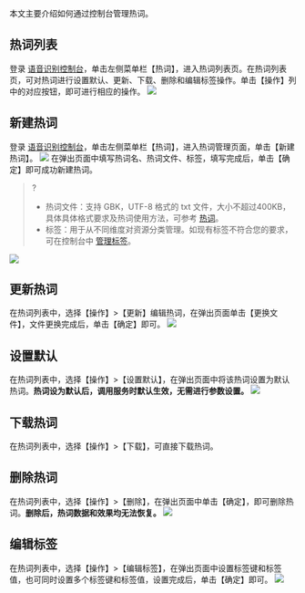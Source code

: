 本文主要介绍如何通过控制台管理热词。

## 热词列表
登录 [语音识别控制台](https://console.cloud.tencent.com/asr)，单击左侧菜单栏【热词】，进入热词列表页。在热词列表页，可对热词进行设置默认、更新、下载、删除和编辑标签操作。单击【操作】列中的对应按钮，即可进行相应的操作。
![](https://main.qcloudimg.com/raw/e719a2e09a85e4780b94b48d22f9118b.png)

## 新建热词
登录 [语音识别控制台](https://console.cloud.tencent.com/asr)，单击左侧菜单栏【热词】，进入热词管理页面，单击【新建热词】。
![](https://main.qcloudimg.com/raw/b8587c2b8cca1a46eeb9bf62130c9ec6.png)
在弹出页面中填写热词名、热词文件、标签，填写完成后，单击【确定】即可成功新建热词。
>?
>- 热词文件：支持 GBK，UTF-8 格式的 txt 文件，大小不超过400KB，具体具体格式要求及热词使用方法，可参考 [热词](https://cloud.tencent.com/document/product/1093/40996)。
>- 标签：用于从不同维度对资源分类管理。如现有标签不符合您的要求，可在控制台中 [管理标签](https://console.cloud.tencent.com/tag/taglist)。
>
![](https://main.qcloudimg.com/raw/c81d560298e433322190a285e5e44ed5.png)

## 更新热词
在热词列表中，选择【操作】>【更新】编辑热词，在弹出页面单击【更换文件】，文件更换完成后，单击【确定】即可。
![](https://main.qcloudimg.com/raw/21adab3644b41eabd42d190b84425f0e.png)

## 设置默认
在热词列表中，选择【操作】>【设置默认】，在弹出页面中将该热词设置为默认热词。**热词设为默认后，调用服务时默认生效，无需进行参数设置。**
![](https://main.qcloudimg.com/raw/9ece6ae3beaf8893585379190eb5fb0f.png)

## 下载热词
在热词列表中，选择【操作】>【下载】，可直接下载热词。

## 删除热词
在热词列表中，选择【操作】>【删除】，在弹出页面中单击【确定】，即可删除热词。**删除后，热词数据和效果均无法恢复。**
![](https://main.qcloudimg.com/raw/928571e28428d68cb7411b6c11f7e6c7.png)

## 编辑标签
在热词列表中，选择【操作】>【编辑标签】，在弹出页面中设置标签键和标签值，也可同时设置多个标签键和标签值，设置完成后，单击【确定】即可。
![](https://main.qcloudimg.com/raw/1b98dd15e25d7b8bc265aae4852ac85c.png)


